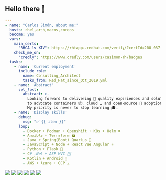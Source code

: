 ## Hello there 🤺

```yaml
---
- name: "Carlos Simón, about me:"
  hosts: rhel,arch,macos,coreos
  become: yes
  vars:
    main_certs:
      "RHCA lv XIV": https://rhtapps.redhat.com/verify/?certId=200-037-877
    check_me_on:
      "credly": https://www.credly.com/users/casimon-rh/badges
  tasks:
    - name: 'Current employment'
      include_role:
        name: Consulting_Architect
        tasks_from: Red_Hat_since_Oct_2019.yml
    - name: 'Abstract'
      set_fact:
        abstract: >-
          Looking forward to delivering 📩 quality experiences and solutions, 
          to advocate containers 📦, cloud ☁️ and open-source 📖 adoptions.
          My priority is never to stop learning 🎓.
    - name: 'Display skills'
      debug:
        msg: "✅ {{ item }}"
      loop:
        - Docker + Podman + Openshift + K8s + Helm ☸️
        - Ansible + Terraform 🅰️
        - Java + Spring(Boot) Quarkus 🍃
        - JavaScript + Node + React Vue Angular ⚛️
        - Python + Flask 🐍
        - C# .Net + ASP MVC 🪟
        - Kotlin + Android 📱
        - AWS + Azure + GCP ☁️
```
![](https://github-readme-stats.vercel.app/api?username=casimon-rh&show_icons=true&theme=github_dark_dimmed&show=reviews,discussions_started,discussions_answered,prs_merged,prs_merged_percentage)
![](https://github-profile-summary-cards.vercel.app/api/cards/profile-details?username=casimon-rh&theme=nord_dark)
![](https://github-profile-summary-cards.vercel.app/api/cards/repos-per-language?username=casimon-rh&theme=nord_dark)
![](https://github-profile-summary-cards.vercel.app/api/cards/most-commit-language?username=casimon-rh&theme=nord_dark)
![](https://github-profile-summary-cards.vercel.app/api/cards/stats?username=casimon-rh&theme=nord_dark)
![](https://github-profile-summary-cards.vercel.app/api/cards/productive-time?username=casimon-rh&theme=nord_dark)
